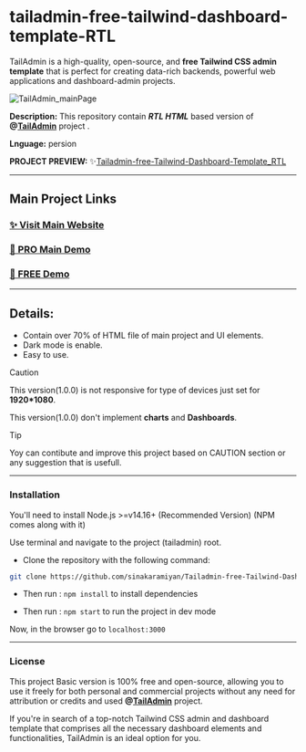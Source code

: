 # tailadmin-free-tailwind-dashboard-template-RTL
TailAdmin is a high-quality, open-source, and **free Tailwind CSS admin template** that is perfect for creating data-rich backends, powerful web applications and dashboard-admin projects.

![TailAdmin_mainPage](https://github.com/user-attachments/assets/334bb771-1f7b-432e-85f8-e399136cb303)


**Description:** This repository contain ***RTL HTML*** based version of **@[TailAdmin](https://github.com/TailAdmin)** project .

**Lnguage:** persion

**PROJECT PREVIEW:** ✨[Tailadmin-free-Tailwind-Dashboard-Template_RTL](https://sinakaramiyan.github.io/Tailadmin-free-Tailwind-Dashboard-Template_RTL/)

___
## Main Project Links

### [✨ Visit Main Website](https://tailadmin.com/)

### [🚀 PRO Main Demo](https://demo.tailadmin.com/)

### [🚀 FREE Demo](https://free-demo.tailadmin.com/)

___

## Details:
- Contain over 70% of HTML file of main project and UI elements.
- Dark mode is enable.
- Easy to use.

> [!CAUTION]
> This version(1.0.0) is not responsive for type of devices just set for **1920*1080**.
> 
> This version(1.0.0) don't implement **charts** and **Dashboards**.

> [!TIP]
> Yoy can contibute and improve this project based on CAUTION section or any suggestion that is usefull.

___

### Installation

You'll need to install Node.js >=v14.16+ (Recommended Version) (NPM comes along with it)

Use terminal and navigate to the project (tailadmin) root. 

- Clone the repository with the following command:

```bash
git clone https://github.com/sinakaramiyan/Tailadmin-free-Tailwind-Dashboard-Template_RTL/tree/main/main
```
- Then run : <code>npm install</code> to install dependencies

- Then run : <code>npm start</code> to run the project in dev mode

Now, in the browser go to <code>localhost:3000</code>

___

### License 
This project Basic version is 100% free and open-source, allowing you to use it freely for both personal and commercial projects without any need for attribution or credits and used 
**@[TailAdmin](https://github.com/TailAdmin)** project.

If you're in search of a top-notch Tailwind CSS admin and dashboard template that comprises all the necessary dashboard elements and functionalities, TailAdmin is an ideal option for you.

